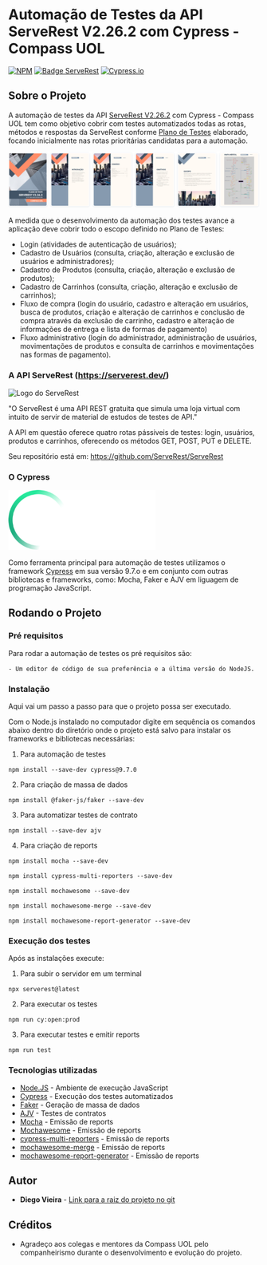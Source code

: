 # Automação de Testes da API ServeRest V2.26.2 com Cypress - Compass UOL
[![NPM](https://img.shields.io/npm/l/react)](https://github.com/dhermys/trilha_cypress_sprint6/blob/develop/LICENSE) [![Badge ServeRest](https://img.shields.io/badge/API-ServeRest-green)](https://github.com/ServeRest/ServeRest/) [![Cypress.io](https://img.shields.io/badge/tested%20with-Cypress-04C38E.svg)](https://www.cypress.io/)

## Sobre o Projeto

A automação de testes da API [ServeRest V2.26.2](https://serverest.dev/) com Cypress - Compass UOL tem como objetivo cobrir com testes automatizados todas as rotas, métodos e respostas da ServeRest conforme [Plano de Testes](https://github.com/dhermys/trilha_cypress_sprint6/blob/develop/Plano%20de%20Testes%20ServeRest%20V2.26.2%20-%20Diego%20Vieira%20-%20V1.pdf) elaborado, focando inicialmente nas rotas prioritárias candidatas para a automação.

<p>
 <img alt="Miniatura Plano de Testes" src="https://github.com/dhermys/assets/blob/main/miniplanoteste.png">
</p>

A medida que o desenvolvimento da automação dos testes avance a aplicação deve cobrir todo o escopo definido no Plano de Testes:

* Login (atividades de autenticação de usuários);
* Cadastro de Usuários (consulta, criação, alteração e exclusão de usuários e administradores);
* Cadastro de Produtos (consulta, criação, alteração e exclusão de produtos);
* Cadastro de Carrinhos (consulta, criação, alteração e exclusão de carrinhos);
* Fluxo de compra (login do usuário, cadastro e alteração em usuários, busca de produtos, criação e alteração de carrinhos e conclusão de compra através da exclusão de carrinho, cadastro e alteração de informações de entrega e lista de formas de pagamento)
* Fluxo administrativo (login do administrador, administração de usuários, movimentações de produtos e consulta de carrinhos e movimentações nas formas de pagamento).

### A API ServeRest (https://serverest.dev/)

<p>
 <img alt="Logo do ServeRest" src="https://user-images.githubusercontent.com/29241659/115161869-6a017e80-a076-11eb-9bbe-c391eff410db.png" height="120">
</p>

"O ServeRest é uma API REST gratuita que simula uma loja virtual com intuito de servir de material de estudos de testes de API."

A API em questão oferece quatro rotas pássiveis de testes: login, usuários, produtos e carrinhos, oferecendo os métodos GET, POST, PUT e DELETE.

Seu repositório está em: https://github.com/ServeRest/ServeRest

### O Cypress

<p>
 <img alt="Logo do Cypress" src="https://github.com/cypress-io/cypress/raw/develop/assets/cypress-logo-dark.png" height="120">
</p>

Como ferramenta principal para automação de testes utilizamos o framework [Cypress](https://www.cypress.io/) em sua versão 9.7.o e em conjunto com outras bibliotecas e frameworks, como: Mocha, Faker e AJV em liguagem de programação JavaScript.

## Rodando o Projeto

### Pré requisitos

Para rodar a automação de testes os pré requisitos são:

```
- Um editor de código de sua preferência e a última versão do NodeJS.
```

### Instalação

Aqui vai um passo a passo para que o projeto possa ser executado.

Com o Node.js instalado no computador digite em sequência os comandos abaixo dentro do diretório onde o projeto está salvo para instalar os frameworks e bibliotecas necessárias:

1. Para automação de testes
```
npm install --save-dev cypress@9.7.0
```

2. Para criação de massa de dados
```
npm install @faker-js/faker --save-dev
```

3. Para automatizar testes de contrato
```
npm install --save-dev ajv
```

4. Para criação de reports
```
npm install mocha --save-dev
```

```
npm install cypress-multi-reporters --save-dev
```

```
npm install mochawesome --save-dev
```

```
npm install mochawesome-merge --save-dev
```

```
npm install mochawesome-report-generator --save-dev
```


### Execução dos testes

Após as instalações execute:

1. Para subir o servidor em um terminal
```
npx serverest@latest
```

2. Para executar os testes
```
npm run cy:open:prod
```

3. Para executar testes e emitir reports
```
npm run test
```

### Tecnologias utilizadas

* [Node.JS](https://nodejs.org/) - Ambiente de execução JavaScript
* [Cypress](https://www.cypress.io/) - Execução dos testes automatizados
* [Faker](https://fakerjs.dev/) - Geração de massa de dados
* [AJV](https://ajv.js.org/) - Testes de contratos
* [Mocha](https://mochajs.org/) - Emissão de reports
* [Mochawesome](https://www.npmjs.com/package/mochawesome) - Emissão de reports
* [cypress-multi-reporters](https://www.npmjs.com/package/cypress-multi-reporters) - Emissão de reports
* [mochawesome-merge](https://www.npmjs.com/package/mochawesome-merge) - Emissão de reports
* [mochawesome-report-generator](https://www.npmjs.com/package/mochawesome-report-generator) - Emissão de reports

## Autor

* **Diego Vieira** - [Link para a raiz do projeto no git](https://github.com/dhermys/trilha_cypress_sprint6)

## Créditos

* Agradeço aos colegas e mentores da Compass UOL pelo companheirismo durante o desenvolvimento e evolução do projeto.